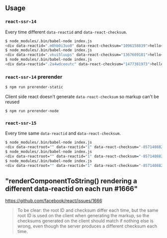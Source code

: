 ## Usage

### `react-ssr-14`

Every time different `data-reactid` and `data-react-checksum`.

```sh
$ node_modules/.bin/babel-node index.js
<div data-reactid=".m0hb0i3uo0" data-react-checksum="1096158839">hello</div>
$ node_modules/.bin/babel-node index.js
<div data-reactid=".vkui5luups" data-react-checksum="1367609181">hello</div>
$ node_modules/.bin/babel-node index.js
<div data-reactid=".2a4wdceoutc" data-react-checksum="1477381973">hello</div>
```

### `react-ssr-14` prerender

```sh
$ npm run prerender-static
```

Client side react doesn't generate `data-react-checksum` so markup can't be reused

```sh
$ npm run prerender-node
```

### `react-ssr-15`

Every time same `data-reactid` and `data-react-checksum`.

```sh
$ node_modules/.bin/babel-node index.js
<div data-reactroot="" data-reactid="1" data-react-checksum="-857140882">hello</div>
$ node_modules/.bin/babel-node index.js
<div data-reactroot="" data-reactid="1" data-react-checksum="-857140882">hello</div>
$ node_modules/.bin/babel-node index.js
<div data-reactroot="" data-reactid="1" data-react-checksum="-857140882">hello</div>
```

## "renderComponentToString() rendering a different data-reactid on each run #1666"
https://github.com/facebook/react/issues/1666

> To be clear: the root ID and checksum differ each time, but the same root ID is used on the
client when generating the markup, so the checksums generated on the client should match if
nothing else is wrong, even though the server produces a different checksum each time.
